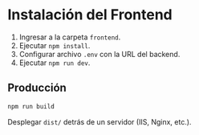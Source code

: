 # Instalación del Frontend

1. Ingresar a la carpeta `frontend`.
2. Ejecutar `npm install`.
3. Configurar archivo `.env` con la URL del backend.
4. Ejecutar `npm run dev`.

## Producción
```bash
npm run build
```
Desplegar `dist/` detrás de un servidor (IIS, Nginx, etc.).
